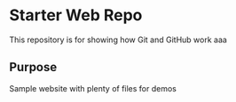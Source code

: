# Starter Web Repo

This repository is for showing how Git and GitHub work
aaa
## Purpose

Sample website with plenty of files for demos
